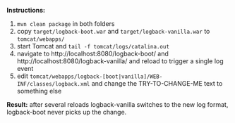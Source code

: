**Instructions:**

1. `mvn clean package` in both folders
1. copy `target/logback-boot.war` and `target/logback-vanilla.war` to `tomcat/webapps/`
1. start Tomcat and `tail -f tomcat/logs/catalina.out`
1. navigate to http://localhost:8080/logback-boot/ and http://localhost:8080/logback-vanilla/ and reload to trigger a single log event
1. edit `tomcat/webapps/logback-[boot|vanilla]/WEB-INF/classes/logback.xml` and change the TRY-TO-CHANGE-ME text to something else

**Result:** after several reloads logback-vanilla switches to the new log format, logback-boot never picks up the change.